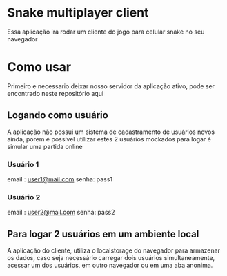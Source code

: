 # Snake multiplayer client

Essa aplicação ira rodar um cliente do jogo para celular snake no seu navegador

# Como usar

Primeiro e necessario deixar nosso servidor da aplicação ativo, pode ser encontrado neste repositório aqui

## Logando como usuário

A aplicação não possui um sistema de cadastramento de usuários novos ainda, porem é possível utilizar estes 2 usuários mockados  para logar é simular uma partida online

### Usuário 1 
email : user1@mail.com
senha: pass1

### Usuário 2
email : user2@mail.com
senha: pass2

## Para logar 2 usuários em um ambiente local
A aplicação do cliente, utiliza o localstorage do navegador para armazenar os dados, caso seja necessário carregar dois usuários simultaneamente, acessar um dos usuários, em outro navegador ou em uma aba anonima. 
